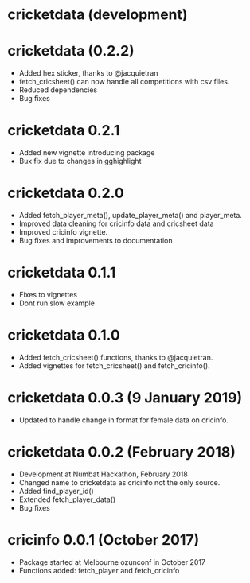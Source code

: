 # cricketdata (development)

# cricketdata (0.2.2)
  * Added hex sticker, thanks to @jacquietran
  * fetch_cricsheet() can now handle all competitions with csv files.
  * Reduced dependencies
  * Bug fixes

# cricketdata 0.2.1
  * Added new vignette introducing package
  * Bux fix due to changes in gghighlight

# cricketdata 0.2.0
  * Added fetch_player_meta(), update_player_meta() and player_meta.
  * Improved data cleaning for cricinfo data and cricsheet data
  * Improved cricinfo vignette.
  * Bug fixes and improvements to documentation

# cricketdata 0.1.1
  * Fixes to vignettes
  * Dont run slow example

# cricketdata 0.1.0
  * Added fetch_cricsheet() functions, thanks to @jacquietran.
  * Added vignettes for fetch_cricsheet() and fetch_cricinfo().

# cricketdata 0.0.3 (9 January 2019)
  * Updated to handle change in format for female data on cricinfo.

# cricketdata 0.0.2 (February 2018)
  * Development at Numbat Hackathon, February 2018
  * Changed name to cricketdata as cricinfo not the only source.
  * Added find_player_id()
  * Extended fetch_player_data()
  * Bug fixes

# cricinfo 0.0.1 (October 2017)
  * Package started at Melbourne ozunconf in October 2017
  * Functions added: fetch_player and fetch_cricinfo
